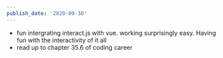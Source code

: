```yaml
---
publish_date: '2020-09-30'
---
```

- fun intergrating interact.js with vue. working surprisingly easy. Having fun with the interactivity of it all
- read up to chapter 35.6 of coding career
